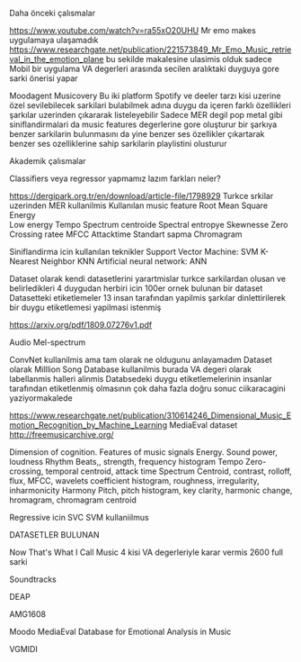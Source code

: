 
Daha önceki çalısmalar


https://www.youtube.com/watch?v=ra55xO20UHU Mr emo makes uygulamaya ulaşamadık 
https://www.researchgate.net/publication/221573849_Mr_Emo_Music_retrieval_in_the_emotion_plane bu sekilde makalesine ulasimis olduk sadece
Mobil bir uygulama VA degerleri arasında secilen aralıktaki duyguya gore sarki önerisi yapar



Moodagent 
Musicovery 
Bu iki platform Spotify ve deeler tarzı kisi uzerine özel sevilebilecek sarkilari bulabilmek adına duygu da içeren farklı özellikleri şarkılar uzerinden çıkararak listeleyebilir
Sadece MER degil pop metal gibi siniflandirmalari da music features degerlerine gore oluşturur bir şarkıya benzer sarkilarin bulunmasını da yine benzer ses özellikler çıkartarak  benzer ses ozelliklerine sahip sarkilarin playlistini olusturur




Akademik çalısmalar

Classifiers veya regressor yapmamız lazım farkları neler?



https://dergipark.org.tr/en/download/article-file/1798929
Turkce srkilar uzerinden MER kullanilmis
Kullanılan music feature
Root Mean Square Energy  
 Low energy 
Tempo 
 Spectrum centroide 
Spectral entropye 
 Skewnesse
 Zero Crossing ratee 
MFCC 
Attacktime 
Standart sapma 
 Chromagram  


Siniflandirma icin kullanılan teknikler
Support Vector Machine: SVM
K-Nearest Neighbor KNN
Artificial neural network: ANN 

Dataset olarak kendi datasetlerini yarartmislar turkce sarkilardan olusan ve belirledikleri 4 duygudan herbiri icin 100er ornek bulunan bir dataset
Datasetteki etiketlemeler 13 insan tarafından yapilmis şarkılar dinlettirilerek bir duygu etiketlemesi yapilmasi istenmiş



https://arxiv.org/pdf/1809.07276v1.pdf

Audio 
Mel-spectrum

ConvNet kullanilmis ama tam olarak ne oldugunu anlayamadım
Dataset olarak Milllion Song Database kullanilmis burada VA degeri olarak labellanmis halleri alinmis 
Databsedeki duygu etiketlemelerinin insanlar tarafından etiketlenmiş olmasının çok daha fazla doğru sonuc ciikaracagini yaziyormakalede



https://www.researchgate.net/publication/310614246_Dimensional_Music_Emotion_Recognition_by_Machine_Learning
MediaEval dataset
http://freemusicarchive.org/



Dimension of 
cognition.        				Features of music signals
Energy.         					 Sound power, loudness
Rhythm 						Beats,, strength, frequency histogram
Tempo 							Zero-crossing, temporal centroid, attack time
Spectrum					 Centroid, contrast, rolloff, flux, MFCC, wavelets coefficient histogram, roughness, 
								irregularity, inharmonicity
Harmony 					Pitch, pitch histogram, key clarity, harmonic change, hromagram, chromagram centroid


Regressive icin
SVC
 SVM kullaniilmus



DATASETLER BULUNAN

Now That's What I Call Music
4 kisi VA degerleriyle karar vermis
2600 full sarki


Soundtracks


DEAP

AMG1608


Moodo
MediaEval Database for Emotional Analysis in Music

VGMIDI
